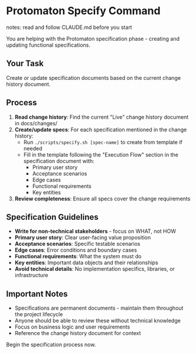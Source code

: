 # Protomaton Specify Command

notes: read and follow CLAUDE.md before you start

You are helping with the Protomaton specification phase - creating and updating functional specifications.

## Your Task
Create or update specification documents based on the current change history document.

## Process
1. **Read change history**: Find the current "Live" change history document in docs/changes/
2. **Create/update specs**: For each specification mentioned in the change history:
   - Run `./scripts/specify.sh [spec-name]` to create from template if needed
   - Fill in the template following the "Execution Flow" section in the specification document with:
     - Primary user story
     - Acceptance scenarios
     - Edge cases
     - Functional requirements
     - Key entities
3. **Review completeness**: Ensure all specs cover the change requirements

## Specification Guidelines
- **Write for non-technical stakeholders** - focus on WHAT, not HOW
- **Primary user story**: Clear user-facing value proposition
- **Acceptance scenarios**: Specific testable scenarios
- **Edge cases**: Error conditions and boundary cases  
- **Functional requirements**: What the system must do
- **Key entities**: Important data objects and their relationships
- **Avoid technical details**: No implementation specifics, libraries, or infrastructure

## Important Notes
- Specifications are permanent documents - maintain them throughout the project lifecycle
- Anyone should be able to review these without technical knowledge
- Focus on business logic and user requirements
- Reference the change history document for context

Begin the specification process now.